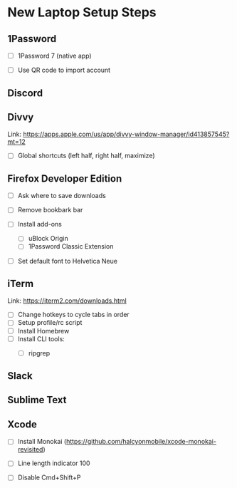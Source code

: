 # New Laptop Setup Steps


## 1Password

- [ ] 1Password 7 (native app)
- [ ] Use QR code to import account


## Discord


## Divvy

Link: https://apps.apple.com/us/app/divvy-window-manager/id413857545?mt=12

- [ ] Global shortcuts (left half, right half, maximize)


## Firefox Developer Edition

- [ ] Ask where to save downloads
- [ ] Remove bookbark bar
- [ ] Install add-ons
	- [ ] uBlock Origin
	- [ ] 1Password Classic Extension
- [ ] Set default font to Helvetica Neue


## iTerm

Link: https://iterm2.com/downloads.html

- [ ] Change hotkeys to cycle tabs in order
- [ ] Setup profile/rc script
- [ ] Install Homebrew
- [ ] Install CLI tools:
	- [ ] ripgrep


## Slack


## Sublime Text


## Xcode

- [ ] Install Monokai (https://github.com/halcyonmobile/xcode-monokai-revisited)
- [ ] Line length indicator 100
- [ ] Disable Cmd+Shift+P

